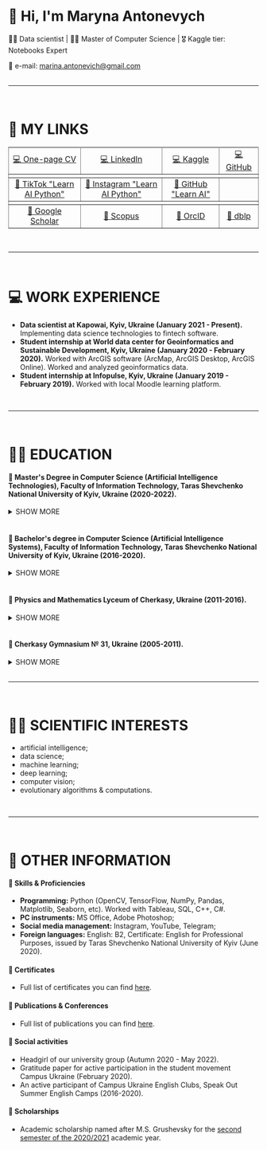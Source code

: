 # 👋 Hi, I'm Maryna Antonevych
👩‍💻 Data scientist | 👩‍🎓 Master of Computer Science | 🎖 Kaggle tier: Notebooks Expert
<br/>

📩 e-mail: marina.antonevich@gmail.com <br/>
<br/>
<hr>
<br/>

# 🔗 MY LINKS
<table rules="all" style="text-align:center">
<tbody>

  <tr>
    <td><a target="_blank" href="https://www.canva.com/design/DAE6YtdOBAQ/AjIeHbKUTYxZucwciY135w/view?utm_content=DAE6YtdOBAQ&utm_campaign=designshare&utm_medium=link&utm_source=publishsharelink#1">💻 One-page CV</a></td>
    <td><a target="_blank" href="https://www.linkedin.com/in/maryna-antonevych/">💻 LinkedIn</a></td>
    <td><a target="_blank" href="https://www.kaggle.com/maricinnamon">💻 Kaggle</a></td>
    <td><a target="_blank" href="https://github.com/maricinnamon">💻 GitHub</a></td>
  </tr>
  
  <tr>
      <td colspan=4">  
      </td>
  </tr>
  
  <tr>
    <td><a target="_blank" href="https://www.tiktok.com/@learn.ai.python?lang=uk-UA">🎥 TikTok "Learn AI Python"</a></td>
    <td><a target="_blank" href="https://www.instagram.com/learn.ai.python/">🎥 Instagram "Learn AI Python"</a></td>
    <td><a target="_blank" href="https://github.com/learn-ai-python">🎥 GitHub "Learn AI"</a></td>
    <td><a target="_blank" href=""></a></td>
  </tr>
  
  <tr>
      <td colspan=4">  
      </td>
  </tr>
  
  <tr>
    <td><a target="_blank" href="https://scholar.google.com/citations?user=1FYbaYwAAAAJ&hl=uk">📝 Google Scholar</a></td>
    <td><a target="_blank" href="https://www.scopus.com/authid/detail.uri?authorId=57216150467">📝 Scopus</a></td>
    <td><a target="_blank" href="https://orcid.org/0000-0003-3640-7630">📝 OrcID</a></td>
    <td><a target="_blank" href="https://dblp.org/pid/309/3242.html">📝 dblp</a></td>
  </tr>
  
</tbody>
</table>
<br/>
<hr>
<br/>

# 💻 WORK EXPERIENCE
- **Data scientist at Kapowai, Kyiv, Ukraine (January 2021 - Present).** Implementing data science technologies to fintech software.
- **Student internship at World data center for Geoinformatics and Sustainable Development, Kyiv, Ukraine (January 2020 - February 2020).** Worked with ArcGIS software (ArcMap, ArcGIS Desktop, ArcGIS Online). Worked and analyzed geoinformatics data.
- **Student internship at Infopulse, Kyiv, Ukraine (January 2019 - February 2019).** Worked with local Moodle learning platform.
<br/>
<hr>
<br/>

# 👩‍🎓 EDUCATION
#### 📍 Master's Degree in Computer Science (Artificial Intelligence Technologies), Faculty of Information Technology, Taras Shevchenko National University of Kyiv, Ukraine (2020-2022).
<details><summary>SHOW MORE</summary>
  <ul>
    <li>
      <b>GPA:</b> 97.916 (out of 0-100)
    </li>
    <li>
      <b>Activities:</b> Headgirl of our university group
    </li>
    <li>
      <b>Diploma with honors</b>
    </li>
    <li>
      <b>Graduate Work, 2022:</b> "Development and research of the intelligent technology for determining the attractiveness of animals from the shelter" (Python: fastai, Flask; MySQL; HTML/CSS/JS).
    </li>
    <li>
      <b>Term Paper, 2021:</b> Intelligent face recognition technology in the video stream (Python: tensorflow, dlib). 
      <ul>
        <li>
          Mention: 🔗 <a target="_blank" href="http://kiis.knu.ua/kursovij-proekt-z-tehnologij-shtuchnogo-intelektu/">http://kiis.knu.ua/kursovij-proekt-z-tehnologij-shtuchnogo-intelektu/</a>
        </li>
      </ul>
    </li>
    <li>
      <b>Full list of publications</b> you can find <a target="_blank" href="https://maricinnamon.github.io/publications.html">here</a>
    </li>
  </ul>
</details>
<br/>

#### 📍 Bachelor's degree in Computer Science (Artificial Intelligence Systems), Faculty of Information Technology, Taras Shevchenko National University of Kyiv, Ukraine (2016-2020).
<details><summary>SHOW MORE</summary>
  <ul>
    <li>
      <b>GPA:</b> 97.54 (out of 0-100)
    </li>
    <li>
      <b>Diploma with honors</b>
    </li>
    <li>
      <b>Graduate Work, 2020:</b> "Intelligent application for the agricultural plants’ diseases identification based on deep learning" (Python: PyTorch, Flask; MySQL; HTML/CSS/JS).
    </li>
      <ul>
          <li>
          Conference on this topic: 🔗 <a target="_blank" href="http://iti.fit.univ.kiev.ua/wp-content/uploads/ITI-2019.pdf">http://iti.fit.univ.kiev.ua/wp-content/uploads/ITI-2019.pdf</a> (pp. 184-185).
          </li>
      </ul>
    <li>
      <b>Term Paper, 2019:</b> "Comparative analysis of evolutionary modeling methods. The method of deformed stars for optimizing a function. Four-dimensional and five-dimensional case" (Python).
    </li>
      <ul>
           <li>Conference on this topic: 🔗 <a target="_blank" href="https://ieeexplore.ieee.org/document/9030453">https://ieeexplore.ieee.org/document/9030453</a>
           </li>
           <li>
             Conference on this topic: 🔗 <a target="_blank" href="http://iti.fit.univ.kiev.ua/wp-content/uploads/ITI-2019.pdf">http://iti.fit.univ.kiev.ua/wp-content/uploads/ITI-2019.pdf</a> (pp. 203-205)
           </li>
      </ul>
    <li>
      <b>Term Paper, 2018:</b> "Logistics system with transportation optimization based on the application of a genetic algorithm" (C++).      </li>
    <li>
      <b>Term Paper, 2018:</b> "Hotel administrator information system" (MS Access, SQL).
    </li>
    <li>
      <b>Full list of publications</b> you can find <a target="_blank" href="https://maricinnamon.github.io/publications.html">here</a>
    </li> 
  </ul>
</details>
<br/>

#### 📍 Physics and Mathematics Lyceum of Cherkasy, Ukraine (2011-2016).
<details><summary>SHOW MORE</summary>
<ul>
  <li>
    <b>GPA:</b> 11.5 (out of 0-12)
  </li>
  <li>
    <b>Participant in Minor Academy of Sciences of Ukraine, 2015. Paper:</b> "The lucky tickets of the second rank"
       <ul>
        <li>
          Mention of my participation: 🔗 <a target="_blank" href="http://math.cdu.edu.ua/wp-content/uploads/2018/01/Доповідь-8-Бабенко.pptx">http://math.cdu.edu.ua/wp-content/uploads/2018/01/Доповідь-8-Бабенко.pptx</a>
        </li>
        <li>
          Mention of my participation: 🔗 <a target="_blank" href="http://ckmatem.ucoz.ua/peremozhci_i_turu_iii_etapu-2015.docx">http://ckmatem.ucoz.ua/peremozhci_i_turu_iii_etapu-2015.docx</a>
        </li>
      </ul>
  </li>
</ul>
</details>    
<br/>

#### 📍 Cherkasy Gymnasium № 31, Ukraine (2005-2011).
<details><summary>SHOW MORE</summary>
  <ul>
    <li>
      Participant in Math City Olympiads
    </li>
    <li>
      Participant in Elementary School Olympiads
    </li>
  </ul>
</details>  
<br/>
<hr>
<br/>

# 👩‍💻 SCIENTIFIC INTERESTS
- artificial intelligence; 
- data science; 
- machine learning; 
- deep learning; 
- computer vision; 
- evolutionary algorithms & computations.
<br/>
<hr>
<br/>


# 💾 OTHER INFORMATION
#### 📍 Skills & Proficiencies
- **Programming:** Python (OpenCV, TensorFlow, NumPy, Pandas, Matplotlib, Seaborn,  etc). Worked with Tableau, SQL, C++, C#.
- **PC instruments:** MS Office, Adobe Photoshop;
- **Social media management:** Instagram, YouTube, Telegram;
- **Foreign languages:** English: B2, Certificate: English for Professional Purposes, issued by Taras Shevchenko National University of Kyiv (June 2020).

#### 📍 Certificates
- Full list of certificates you can find [here](./certificates.html).

#### 📍 Publications & Conferences
- Full list of publications you can find [here](./publications.html).

#### 📍 Social activities
- Headgirl of our university group (Autumn 2020 - May 2022).
- Gratitude paper for active participation in the student movement Campus Ukraine (February 2020).
- An active participant of Campus Ukraine English Clubs, Speak Out Summer English Camps (2016-2020).

#### 📍 Scholarships
- Academic scholarship named after M.S. Grushevsky for the [second semester of the 2020/2021](https://mon.gov.ua/ua/npa/pro-priznachennya-akademichnoyi-stipendiyi-imeni-m-s-grushevskogo-na-ii-semestr-20202021-navchalnogo-roku) academic year.

